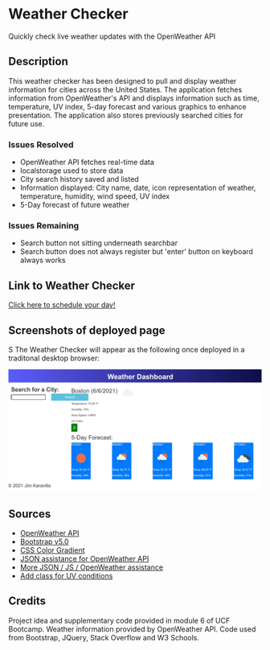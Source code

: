 # Weather Checker
Quickly check live weather updates with the OpenWeather API

## Description
This weather checker has been designed to pull and display weather information for cities across the United States. The application fetches information from OpenWeather's API and displays information such as time, temperature, UV index, 5-day forecast and various graphics to enhance presentation. The application also stores previously searched cities for future use. 

### Issues Resolved
* OpenWeather API fetches real-time data
* localstorage used to store data
* City search history saved and listed
* Information displayed: City name, date, icon representation of weather, temperature, humidity, wind speed, UV index
* 5-Day forecast of future weather

### Issues Remaining
* Search button not sitting underneath searchbar
* Search button does not always register but 'enter' button on keyboard always works

## Link to Weather Checker

[Click here to schedule your day!](http://jk1956.github.io/Weather_Checker/)

## Screenshots of deployed page
S
The Weather Checker will appear as the following once deployed in a traditonal desktop browser:

![Home page](assets/images/homepage.JPG)

## Sources

* [OpenWeather API](https://openweathermap.org/)
* [Bootstrap v5.0](https://getbootstrap.com/docs/5.0/getting-started/introduction/)
* [CSS Color Gradient](https://www.w3schools.com/css/css3_gradients.asp)
* [JSON assistance for OpenWeather API](https://stackoverflow.com/questions/51832321/trying-to-parse-openweather-api-for-json)
* [More JSON / JS / OpenWeather assistance](https://rapidapi.com/blog/openweathermap-api-overview/javascript/)
* [Add class for UV conditions](https://stackoverflow.com/questions/18282708/javascript-ifcondition-then-addclass)

## Credits

Project idea and supplementary code provided in module 6 of UCF Bootcamp. Weather information provided by OpenWeather API. Code used from Bootstrap, JQuery, Stack Overflow and W3 Schools.
